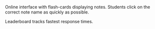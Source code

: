 Online interface with flash-cards displaying notes. Students click on the correct note name as quickly as possible.

Leaderboard tracks fastest response times. 